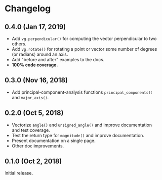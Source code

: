Changelog
=========

## 0.4.0 (Jan 17, 2019)

- Add `vg.perpendicular()` for computing the vector perpendicular to two
  others.
- Add `vg.rotate()` for rotating a point or vector some number of degrees
  (or radians) around an axis.
- Add "before and after" examples to the docs.
- **100% code coverage.**

## 0.3.0 (Nov 16, 2018)

- Add principal-component-analysis functions `principal_components()` and
  `major_axis()`.


## 0.2.0 (Oct 5, 2018)

- Vectorize `angle()` and `unsigned_angle()` and improve documentation and
  test coverage.
- Test the return type for `magnitude()` and improve documentation.
- Present documentation on a single page.
- Other doc improvements.


## 0.1.0 (Oct 2, 2018)

Initial release.
